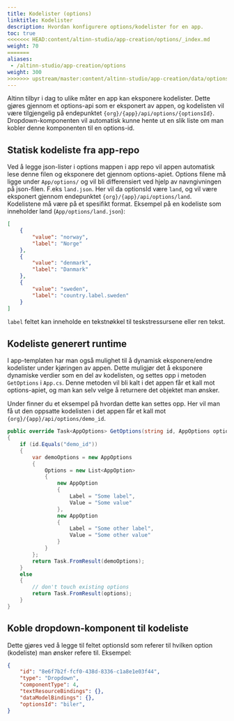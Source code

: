 ```yaml
---
title: Kodelister (options)
linktitle: Kodelister
description: Hvordan konfigurere options/kodelister for en app.
toc: true
<<<<<<< HEAD:content/altinn-studio/app-creation/options/_index.md
weight: 70
=======
aliases:
 - /altinn-studio/app-creation/options
weight: 300
>>>>>>> upstream/master:content/altinn-studio/app-creation/data/options/_index.md
---
```


Altinn tilbyr i dag to ulike måter en app kan eksponere kodelister. Dette gjøres gjennom et options-api som er eksponert av appen, og kodelisten vil være tilgjengelig på endepunktet `{org}/{app}/api/options/{optionsId}`.
Dropdown-komponenten vil automatisk kunne hente ut en slik liste om man kobler denne komponenten til en options-id.

## Statisk kodeliste fra app-repo

Ved å legge json-lister i options mappen i app repo vil appen automatisk lese denne filen og eksponere det gjennom options-apiet. 
Options filene må ligge under `App/options/` og vil bli differensiert ved hjelp av navngivningen på json-filen. F.eks `land.json`. Her vil da optionsId være `land`, og vil være eksponert gjennom endepunktet `{org}/{app}/api/options/land`.
Kodelistene må være på et spesifikt format. Eksempel på en kodeliste som inneholder land (`App/options/land.json`):

```json
[
    {
        "value": "norway",
        "label": "Norge"
    },
    {
        "value": "denmark",
        "label": "Danmark"
    },
    {
        "value": "sweden",
        "label": "country.label.sweden"
    }
]
```

`label` feltet kan inneholde en tekstnøkkel til teskstressursene eller ren tekst.

## Kodeliste generert runtime

I app-templaten har man også mulighet til å dynamisk eksponere/endre kodelister under kjøringen av appen. Dette muligjør det å eksponere dynamiske verdier som en del av kodelisten, og settes opp
i metoden `GetOptions` i `App.cs`. Denne metoden vil bli kalt i det appen får et kall mot options-apiet, og man kan selv velge å returnere det objektet man ønsker.

Under finner du et eksempel på hvordan dette kan settes opp. Her vil man få ut den oppsatte kodelisten i det appen får et kall mot `{org}/{app}/api/options/demo_id`.

```C#
public override Task<AppOptions> GetOptions(string id, AppOptions options)
{
    if (id.Equals("demo_id"))
    {
        var demoOptions = new AppOptions
        {
            Options = new List<AppOption>
            {
                new AppOption
                {
                    Label = "Some label",
                    Value = "Some value"
                },
                new AppOption
                {
                    Label = "Some other label",
                    Value = "Some other value"
                }
            }
        };
        return Task.FromResult(demoOptions);
    }
    else
    {
        // don't touch existing options
        return Task.FromResult(options);
    }
}
```

## Koble dropdown-komponent til kodeliste
Dette gjøres ved å legge til feltet optionsId som referer til hvilken option (kodeliste) man ønsker refere til. Eksempel:
```json
{
    "id": "8e6f7b2f-fcf0-438d-8336-c1a8e1e03f44",
    "type": "Dropdown",
    "componentType": 4,
    "textResourceBindings": {},
    "dataModelBindings": {},
    "optionsId": "biler",
}
```
